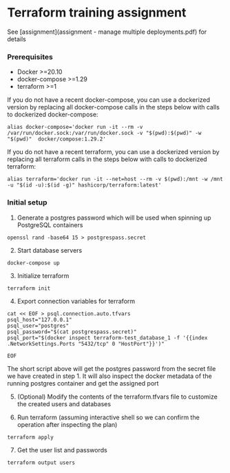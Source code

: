 # Terraform training assignment

See [assignment](assignment - manage multiple deployments.pdf) for details

### Prerequisites

- Docker >=20.10
- docker-compose >=1.29
- terraform >=1

If you do not have a recent docker-compose, you can use a dockerized version by replacing all docker-compose calls in the steps below with calls to dockerized docker-compose:
```
alias docker-compose='docker run -it --rm -v /var/run/docker.sock:/var/run/docker.sock -v "$(pwd):$(pwd)" -w "$(pwd)"  docker/compose:1.29.2'
```

If you do not have a recent terraform, you can use a dockerized version by replacing all terraform calls in the steps below with calls to dockerized terraform:
```
alias terraform='docker run -it --net=host --rm -v $(pwd):/mnt -w /mnt -u "$(id -u):$(id -g)" hashicorp/terraform:latest'
```

### Initial setup

1. Generate a postgres password which will be used when spinning up PostgreSQL containers
```
openssl rand -base64 15 > postgrespass.secret
```

2. Start database servers
```
docker-compose up
```

3. Initialize terraform
```
terraform init
```

4. Export connection variables for terraform
```
cat << EOF > psql.connection.auto.tfvars
psql_host="127.0.0.1"
psql_user="postgres"
psql_password="$(cat postgrespass.secret)"
psql_port="$(docker inspect terraform-test_database_1 -f '{{index .NetworkSettings.Ports "5432/tcp" 0 "HostPort"}}')"

EOF
```

The short script above will get the postgres password from the secret file we have created in step 1.
It will also inspect the docker metadata of the running postgres container and get the assigned port

5. (Optional) Modify the contents of the terraform.tfvars file to customize the created users and databases

6. Run terraform (assuming interactive shell so we can confirm the operation after inspecting the plan)
```
terraform apply
```

7. Get the user list and passwords
```
terraform output users
```
